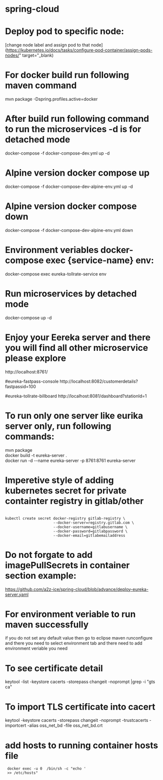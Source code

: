 # spring-cloud
# Deploy pod to specific node:
[change node label and assign pod to that node](https://kubernetes.io/docs/tasks/configure-pod-container/assign-pods-nodes/" target="_blank)

# For docker build run following maven command
mvn package -Dspring.profiles.active=docker
# After build run following command to run the microservices -d is for detached mode
docker-compose -f docker-compose-dev.yml up -d
# Alpine version docker compose up
docker-compose -f docker-compose-dev-alpine-env.yml up -d<br>
# Alpine version docker compose down
docker-compose -f docker-compose-dev-alpine-env.yml down


# Environment veriables docker-compose exec {service-name} env:
docker-compose exec eureka-tollrate-service env

# Run microservices by detached mode
docker-compose up -d

# Enjoy your Eereka server and there you will find all other microservice please explore
http://localhost:8761/

#eureka-fastpass-console
http://localhost:8082/customerdetails?fastpassid=100

#eureka-tollrate-billboard
http://localhost:8081/dashboard?stationId=1

# To run only one server like eurika server only, run following commands:
mvn package<br>
docker build -t eureka-server .<br>
docker run -d --name eureka-server -p 8761:8761 eureka-server<br>

# Imperetive style of adding kubernetes secret for private containter registry in gitlab/other
<pre><code>
kubectl create secret docker-registry gitlab-registry \
                      --docker-server=registry.gitlab.com \
                      --docker-username=gitlabusername \
                      --docker-password=gitlabpassword \
                      --docker-email=gitlabemailaddress
</code></pre>  

# Do not forgate to add imagePullSecrets in container section example:
https://github.com/a2z-ice/spring-cloud/blob/advance/deploy-eureka-server.yaml

# For environment veriable to run maven successfully
if you do not set any default value then go to eclipse maven runconfigure and there you need to select environment tab and there need to add environment veriable you need

# To see certificate detail
keytool -list -keystore cacerts -storepass changeit -noprompt |grep -i "gts ca"
# To import TLS certificate into cacert
keytool -keystore cacerts -storepass changeit -noprompt -trustcacerts -importcert -alias oss_net_bd -file oss_net_bd.crt

# add hosts to running container hosts file
<code><pre>
docker exec -u 0 <container-name> /bin/sh -c "echo '<ip> <name> >> /etc/hosts"
</code></pre>                      
             



